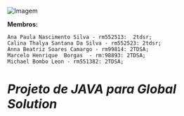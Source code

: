 ![Imagem](https://github.com/user-attachments/assets/4c771eff-a142-4b7d-97b2-9a08f00f642a)


**Membros:**

    Ana Paula Nascimento Silva - rm552513:  2tdsr;
    Calina Thalya Santana Da Silva - rm552523: 2tdsr;
    Anna Beatriz Soares Camargo - rm99814: 2TDSA;
    Marcelo Henrique  Borgas  - rm:98893: 2TDSA;
    Michael Bombo Leon - rm551382: 2TDSA;

# *Projeto de JAVA para Global Solution*

